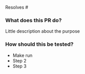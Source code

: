 Resolves #

### What does this PR do?
Little description about the purpose

### How should this be tested?
- Make run
- Step 2
- Step 3
